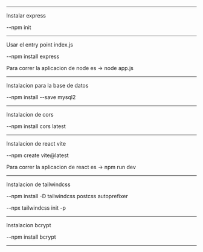 ____________________________________________________
Instalar express

--npm init
____________________________________________________

Usar el entry point index.js
  
--npm install express
  
Para correr la aplicacion de node es -> node app.js 
_____________________________________________________
Instalacion para la base de datos

--npm install --save mysql2

_____________________________________________________
Instalacion de cors

--npm install cors latest

_____________________________________________________
Instalacion de react vite

--npm create vite@latest

Para correr la aplicacion de react es -> npm run dev
_____________________________________________________

Instalacion de tailwindcss

--npm install -D tailwindcss postcss autoprefixer

--npx tailwindcss init -p
____________________________________________________

Instalacion bcrypt

--npm install bcrypt
____________________________________________________
